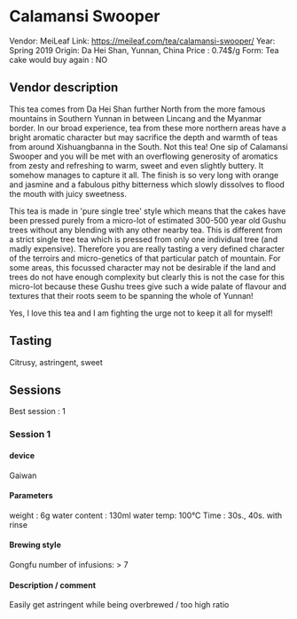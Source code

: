 # Calamansi Swooper

Vendor: MeiLeaf
Link: https://meileaf.com/tea/calamansi-swooper/
Year: Spring 2019
Origin: Da Hei Shan, Yunnan, China 
Price : 0.74$/g
Form: Tea cake
would buy again : NO

## Vendor description 

This tea comes from Da Hei Shan further North from the more famous mountains in Southern Yunnan in between Lincang and the Myanmar border. In our broad experience, tea from these more northern areas have a bright aromatic character but may sacrifice the depth and warmth of teas from around Xishuangbanna in the South. Not this tea! One sip of Calamansi Swooper and you will be met with an overflowing generosity of aromatics from zesty and refreshing to warm, sweet and even slightly buttery. It somehow manages to capture it all. The finish is so very long with orange and jasmine and a fabulous pithy bitterness which slowly dissolves to flood the mouth with juicy sweetness.

This tea is made in 'pure single tree' style which means that the cakes have been pressed purely from a micro-lot of estimated 300-500 year old Gushu trees without any blending with any other nearby tea. This is different from a strict single tree tea which is pressed from only one individual tree (and madly expensive). Therefore you are really tasting a very defined character of the terroirs and micro-genetics of that particular patch of mountain. For some areas, this focussed character may not be desirable if the land and trees do not have enough complexity but clearly this is not the case for this micro-lot because these Gushu trees give such a wide palate of flavour and textures that their roots seem to be spanning the whole of Yunnan!

Yes, I love this tea and I am fighting the urge not to keep it all for myself!

## Tasting

Citrusy, astringent, sweet

## Sessions

Best session : 1

### Session 1

#### device 

Gaiwan

#### Parameters

weight : 6g
water content : 130ml
water temp: 100°C
Time : 30s., 40s.
with rinse

#### Brewing style

Gongfu
number of infusions: > 7

#### Description / comment

Easily get astringent while being overbrewed / too high ratio

